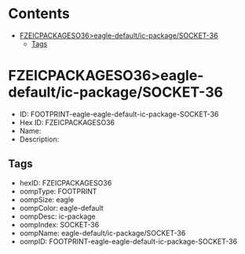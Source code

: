 



Contents
========

* [FZEICPACKAGESO36>eagle-default/ic-package/SOCKET-36](#fzeicpackageso36eagle-defaultic-packagesocket-36)
	* [Tags](#tags)

# FZEICPACKAGESO36>eagle-default/ic-package/SOCKET-36

- ID: FOOTPRINT-eagle-eagle-default-ic-package-SOCKET-36
- Hex ID: FZEICPACKAGESO36
- Name: 
- Description: 

## Tags

- hexID: FZEICPACKAGESO36
- oompType: FOOTPRINT
- oompSize: eagle
- oompColor: eagle-default
- oompDesc: ic-package
- oompIndex: SOCKET-36
- oompName: eagle-default/ic-package/SOCKET-36
- oompID: FOOTPRINT-eagle-eagle-default-ic-package-SOCKET-36
